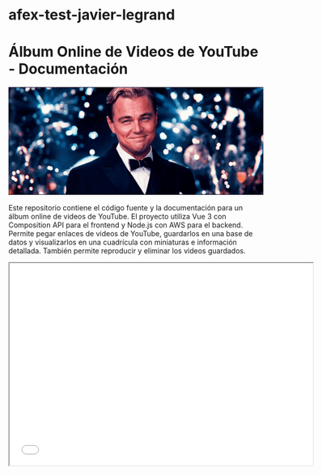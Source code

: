 # afex-test-javier-legrand

# Álbum Online de Videos de YouTube - Documentación

![CBienvenidos](doc/mr-gatsby.webp)

Este repositorio contiene el código fuente y la documentación para un álbum online de videos de YouTube. El proyecto utiliza Vue 3 con Composition API para el frontend y Node.js con AWS para el backend. Permite pegar enlaces de videos de YouTube, guardarlos en una base de datos y visualizarlos en una cuadrícula con miniaturas e información detallada. También permite reproducir y eliminar los videos guardados.

<iframe src="doc/videos/2_previewVideoFlow.mp4" height="400" width="600">

## Contenido del Repositorio

El repositorio contiene los siguientes archivos y carpetas principales:

- `backend/`: Contiene el código fuente del backend desarrollado en Node.js y AWS.
- `frontend/`: Contiene el código fuente del frontend desarrollado con Vue 3 y Composition API.
- `screenshots/`: Carpeta que contiene capturas de pantalla de la secuencia de los casos de uso del proyecto.
- `videos/`: Carpeta que contiene videos con los casos de uso del proyecto.
- `README.md`: Archivo de documentación principal.

## Instrucciones de Instalación

Para ejecutar el proyecto en tu entorno local, sigue los pasos a continuación:

1. Clona el repositorio en tu máquina local.

```shell
git clone https://github.com/tu-usuario/nombre-del-repositorio.git
```

2. Accede a [/backend-setup](doc/backend.md)  y sigue las instrucciones para configurar y ejecutar el backend.

3. Accede a [/frontend-setup](doc/frontend.md) y sigue las instrucciones para configurar y ejecutar el frontend.

4. Abre un navegador web y accede a la URL local correspondiente para ver y utilizar la aplicación.

## Casos de Uso
[casos de uso](doc/usesCases.md)

## Licencia

El proyecto se distribuye bajo la Licencia [MIT](https://opensource.org/licenses/MIT).

---

¡Eso es todo! Ahora puedes copiar y pegar este contenido en tu archivo README.md. No olvides reemplazar los campos de ejemplo con la información correspondiente a tu proyecto. Si tienes alguna pregunta adicional, no dudes en preguntar.
